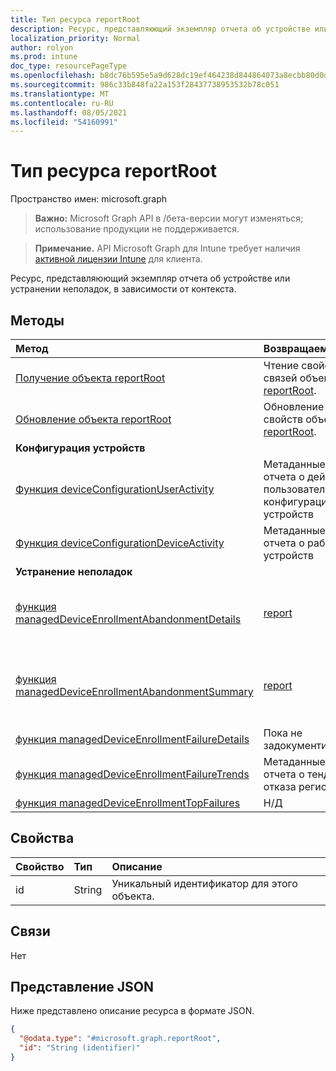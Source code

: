 ```yaml
---
title: Тип ресурса reportRoot
description: Ресурс, представляюющий экземпляр отчета об устройстве или устранении неполадок, в зависимости от контекста.
localization_priority: Normal
author: rolyon
ms.prod: intune
doc_type: resourcePageType
ms.openlocfilehash: b8dc76b595e5a9d628dc19ef464238d844864073a8ecbb80d0d8db2baa3292b3
ms.sourcegitcommit: 986c33b848fa22a153f28437738953532b78c051
ms.translationtype: MT
ms.contentlocale: ru-RU
ms.lasthandoff: 08/05/2021
ms.locfileid: "54160991"
---
```

# <a name="reportroot-resource-type"></a>Тип ресурса reportRoot

Пространство имен: microsoft.graph

> **Важно:** Microsoft Graph API в /бета-версии могут изменяться; использование продукции не поддерживается.

> **Примечание.** API Microsoft Graph для Intune требует наличия [активной лицензии Intune](https://go.microsoft.com/fwlink/?linkid=839381) для клиента.

Ресурс, представляюющий экземпляр отчета об устройстве или устранении неполадок, в зависимости от контекста.

## <a name="methods"></a>Методы
|Метод|Возвращаемый тип|Описание|
|:---|:---|:---|
|[Получение объекта reportRoot](../api/intune-shared-reportroot-get.md)|Чтение свойств и связей объекта [reportRoot](../resources/intune-shared-reportroot.md).|
|[Обновление объекта reportRoot](../api/intune-shared-reportroot-update.md)|Обновление свойств объекта [reportRoot](../resources/intune-shared-reportroot.md).|
|**Конфигурация устройств**|
|[Функция deviceConfigurationUserActivity](../api/intune-shared-reportroot-deviceconfigurationuseractivity.md)|Метаданные для отчета о действиях пользователей с конфигурацией устройств|
|[Функция deviceConfigurationDeviceActivity](../api/intune-shared-reportroot-deviceconfigurationdeviceactivity.md)|Метаданные для отчета о работе устройств|
|**Устранение неполадок**|
|[функция managedDeviceEnrollmentAbandonmentDetails](../api/intune-shared-reportroot-manageddeviceenrollmentabandonmentdetails.md)|[report](../resources/intune-shared-report.md)|Отчет о метаданных для отказа от регистрации|
|[функция managedDeviceEnrollmentAbandonmentSummary](../api/intune-shared-reportroot-manageddeviceenrollmentabandonmentsummary.md)|[report](../resources/intune-shared-report.md)|Метаданные для сводного отчета об отказе от регистрации|
|[функция managedDeviceEnrollmentFailureDetails](../api/intune-shared-reportroot-manageddeviceenrollmentfailuredetails.md)|Пока не задокументировано.|
|[функция managedDeviceEnrollmentFailureTrends](../api/intune-shared-reportroot-manageddeviceenrollmentfailuretrends.md)|Метаданные для отчета о тенденциях отказа регистрации|
|[функция managedDeviceEnrollmentTopFailures](../api/intune-shared-reportroot-manageddeviceenrollmenttopfailures.md)|Н/Д|

## <a name="properties"></a>Свойства
|Свойство|Тип|Описание|
|:---|:---|:---|
|id|String|Уникальный идентификатор для этого объекта.|

## <a name="relationships"></a>Связи
Нет

## <a name="json-representation"></a>Представление JSON
Ниже представлено описание ресурса в формате JSON.
<!-- {
  "blockType": "resource",
  "keyProperty": "id",
  "@odata.type": "microsoft.graph.reportRoot"
}
-->
``` json
{
  "@odata.type": "#microsoft.graph.reportRoot",
  "id": "String (identifier)"
}
```




